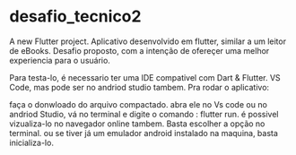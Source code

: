 # desafio_tecnico2

A new Flutter project.
Aplicativo desenvolvido em flutter, similar a um leitor de eBooks. Desafio proposto, com a intenção de ofereçer uma melhor experiencia para o usuário.

Para testa-lo, é necessario ter uma IDE compativel com Dart & Flutter. VS Code, mas pode ser no andriod studio tambem. Pra rodar o aplicativo:

faça o donwloado do arquivo compactado.
abra ele no Vs code ou no andriod Studio,
vá no terminal e digite o comando : flutter run. é possivel vizualiza-lo no navegador online tambem. Basta escolher a opção no terminal. ou se tiver já um emulador android instalado na maquina, basta inicializa-lo.
